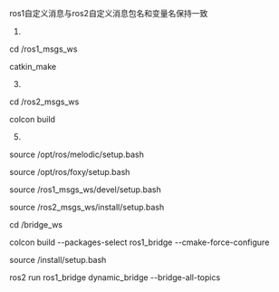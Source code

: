 ros1自定义消息与ros2自定义消息包名和变量名保持一致

1.
cd <workspace-parent-path>/ros1_msgs_ws

catkin_make

3.
cd <workspace-parent-path>/ros2_msgs_ws

colcon build

5.
source /opt/ros/melodic/setup.bash

source /opt/ros/foxy/setup.bash

source <workspace-parent-path>/ros1_msgs_ws/devel/setup.bash

source <workspace-parent-path>/ros2_msgs_ws/install/setup.bash

cd <workspace-parent-path>/bridge_ws

colcon build --packages-select ros1_bridge --cmake-force-configure

source /install/setup.bash

ros2 run ros1_bridge dynamic_bridge --bridge-all-topics
